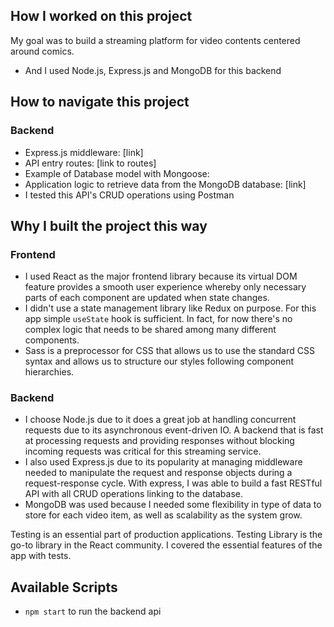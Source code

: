 ## How I worked on this project

My goal was to build a streaming platform for video contents centered around comics.

- And I used Node.js, Express.js and MongoDB for this backend

## How to navigate this project

### Backend

- Express.js middleware: [link]
- API entry routes: [link to routes]
- Example of Database model with Mongoose:
- Application logic to retrieve data from the MongoDB database: [link]
- I tested this API's CRUD operations using Postman

## Why I built the project this way

### Frontend

- I used React as the major frontend library because its virtual DOM feature provides a smooth user experience whereby only necessary parts of each component are updated when state changes.
- I didn't use a state management library like Redux on purpose. For this app simple `useState` hook is sufficient. In fact, for now there's no complex logic that needs to be shared among many different components.
- Sass is a preprocessor for CSS that allows us to use the standard CSS syntax and allows us to structure our styles following component hierarchies.

### Backend

- I choose Node.js due to it does a great job at handling concurrent requests due to its asynchronous event-driven IO. A backend that is fast at processing requests and providing responses without blocking incoming requests was critical for this streaming service.
- I also used Express.js due to its popularity at managing middleware needed to manipulate the request and response objects during a request-response cycle. With express, I was able to build a fast RESTful API with all CRUD operations linking to the database.
- MongoDB was used because I needed some flexibility in type of data to store for each video item, as well as scalability as the system grow.

Testing is an essential part of production applications. Testing Library is the go-to library in the React community. I covered the essential features of the app with tests.

## Available Scripts

- `npm start` to run the backend api
